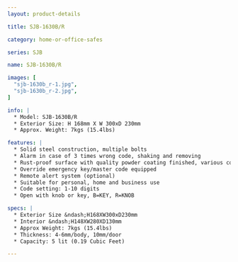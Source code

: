 ```yaml
---
layout: product-details

title: SJB-1630B/R

category: home-or-office-safes

series: SJB

name: SJB-1630B/R

images: [
  "sjb-1630b_r-1.jpg",
  "sjb-1630b_r-2.jpg",
]

info: |
  * Model: SJB-1630B/R
  * Exterior Size: H 168mm X W 300xD 230mm
  * Approx. Weight: 7kgs (15.4lbs)

features: |
  * Solid steel construction, multiple bolts
  * Alarm in case of 3 times wrong code, shaking and removing
  * Rust-proof surface with quality powder coating finished, various colors available
  * Override emergency key/master code equipped
  * Remote alert system (optional)
  * Suitable for personal, home and business use
  * Code setting: 1-10 digits
  * Open with knob or key, B=KEY, R=KNOB

specs: |
  * Exterior Size &ndash;H168XW300xD230mm
  * Interior &ndash;H148XW280XD130mm
  * Approx Weight: 7kgs (15.4lbs)
  * Thickness: 4-6mm/body, 10mm/door
  * Capacity: 5 lit (0.19 Cubic Feet)

---
```



